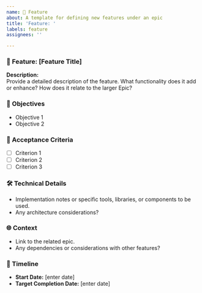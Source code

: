 ```yaml
---
name: 🚀 Feature
about: A template for defining new features under an epic
title: 'Feature: '
labels: feature
assignees: ''

---
```


### 🚀 Feature: [Feature Title]

**Description:**  
Provide a detailed description of the feature. What functionality does it add or enhance? How does it relate to the larger Epic?

### 🎯 Objectives
- Objective 1
- Objective 2

### 🎯 Acceptance Criteria

- [ ] Criterion 1
- [ ] Criterion 2
- [ ] Criterion 3

### 🛠️ Technical Details

- Implementation notes or specific tools, libraries, or components to be used.
- Any architecture considerations?

### 🌐 Context

- Link to the related epic.
- Any dependencies or considerations with other features?

### 📅 Timeline

- **Start Date:** [enter date]
- **Target Completion Date:** [enter date]
